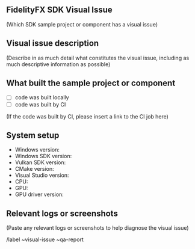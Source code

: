 ## FidelityFX SDK Visual Issue
(Which SDK sample project or component has a visual issue)

## Visual issue description
(Describe in as much detail what constitutes the visual issue, including as much descriptive information as possible)

## What built the sample project or component

- [ ] code was built locally
- [ ] code was built by CI

(If the code was built by CI, please insert a link to the CI job here)

## System setup
- Windows version: <PLEASE FILL IN>
- Windows SDK version: <PLEASE FILL IN>
- Vulkan SDK version: <PLEASE FILL IN>
- CMake version: <PLEASE FILL IN>
- Visual Studio version: <PLEASE FILL IN>
- CPU: <PLEASE FILL IN>
- GPU: <PLEASE FILL IN>
- GPU driver version: <PLEASE FILL IN>

## Relevant logs or screenshots
(Paste any relevant logs or screenshots to help diagnose the visual issue)

/label ~visual-issue ~qa-report